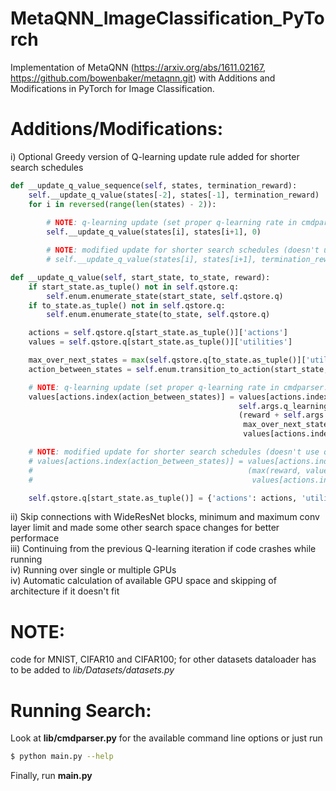 # MetaQNN_ImageClassification_PyTorch
Implementation of MetaQNN (https://arxiv.org/abs/1611.02167, https://github.com/bowenbaker/metaqnn.git) with Additions and Modifications in PyTorch for Image Classification.

# Additions/Modifications:
 i) Optional Greedy version of Q-learning update rule added for shorter search schedules     
```python
def __update_q_value_sequence(self, states, termination_reward):
    self.__update_q_value(states[-2], states[-1], termination_reward)
    for i in reversed(range(len(states) - 2)):
        
        # NOTE: q-learning update (set proper q-learning rate in cmdparser.py)
        self.__update_q_value(states[i], states[i+1], 0)

        # NOTE: modified update for shorter search schedules (doesn't use q-learning rate in computation)
        # self.__update_q_value(states[i], states[i+1], termination_reward)

def __update_q_value(self, start_state, to_state, reward):
    if start_state.as_tuple() not in self.qstore.q:
        self.enum.enumerate_state(start_state, self.qstore.q)
    if to_state.as_tuple() not in self.qstore.q:
        self.enum.enumerate_state(to_state, self.qstore.q)

    actions = self.qstore.q[start_state.as_tuple()]['actions']
    values = self.qstore.q[start_state.as_tuple()]['utilities']

    max_over_next_states = max(self.qstore.q[to_state.as_tuple()]['utilities']) if to_state.terminate != 1 else 0
    action_between_states = self.enum.transition_to_action(start_state, to_state).as_tuple()

    # NOTE: q-learning update (set proper q-learning rate in cmdparser.py)
    values[actions.index(action_between_states)] = values[actions.index(action_between_states)] + \
                                                   self.args.q_learning_rate * \
                                                   (reward + self.args.q_discount_factor *
                                                    max_over_next_states -
                                                    values[actions.index(action_between_states)])

    # NOTE: modified update for shorter search schedules (doesn't use q-learning rate in computation)
    # values[actions.index(action_between_states)] = values[actions.index(action_between_states)] + \
    #                                                (max(reward, values[actions.index(action_between_states)]) -
    #                                                 values[actions.index(action_between_states)])

    self.qstore.q[start_state.as_tuple()] = {'actions': actions, 'utilities': values}
```
 ii) Skip connections with WideResNet blocks, minimum and maximum conv layer limit and made some other search space changes for better performace    
 iii) Continuing from the previous Q-learning iteration if code crashes  while running      
 iv) Running over single or multiple GPUs    
 iv) Automatic calculation of available GPU space and skipping of architecture if it doesn't fit      
             
# NOTE:    
code for MNIST, CIFAR10 and CIFAR100; for other datasets dataloader has to be added to _lib/Datasets/datasets.py_    
# Running Search:        
Look at __lib/cmdparser.py__ for the available command line options or just run 
```sh
$ python main.py --help
```
      
Finally, run __main.py__
